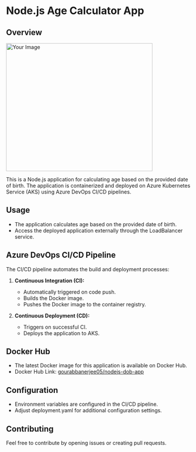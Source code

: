 # Node.js Age Calculator App

## Overview
<img src="https://github.com/gourabb8273/nodejs-age-calculator-with-aks-cluster/assets/109871120/f578b7f2-14d2-4150-a152-9419fdafb4ca" alt="Your Image" width="400" height="350">



This is a Node.js application for calculating age based on the provided date of birth. The application is containerized and deployed on Azure Kubernetes Service (AKS) using Azure DevOps CI/CD pipelines.

## Usage

- The application calculates age based on the provided date of birth.
- Access the deployed application externally through the LoadBalancer service.

## Azure DevOps CI/CD Pipeline

The CI/CD pipeline automates the build and deployment processes:

1. **Continuous Integration (CI):**
   - Automatically triggered on code push.
   - Builds the Docker image.
   - Pushes the Docker image to the container registry.

2. **Continuous Deployment (CD):**
   - Triggers on successful CI.
   - Deploys the application to AKS.

## Docker Hub

- The latest Docker image for this application is available on Docker Hub.
- Docker Hub Link: [gourabbanerjee05/nodejs-dob-app](https://hub.docker.com/r/gourabbanerjee05/nodejs-dob-app)

## Configuration

- Environment variables are configured in the CI/CD pipeline.
- Adjust deployment.yaml for additional configuration settings.

## Contributing

Feel free to contribute by opening issues or creating pull requests.
